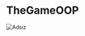 # TheGameOOP


![Adsız](https://user-images.githubusercontent.com/58880808/144408151-edf95332-3acd-42d5-84b4-1243fdacdd7b.jpg)
